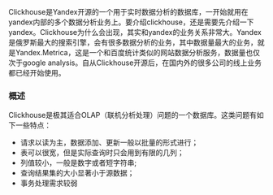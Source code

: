 Clickhouse是Yandex开源的一个用于实时数据分析的数据库，一开始就用在yandex内部的多个数据分析业务上。要介绍clickhouse，还是需要先介绍一下yandex。Clickhouse为什么会出现，其实和yandex的业务关系非常大。Yandex是俄罗斯最大的搜索引擎，会有很多数据分析的业务，其中数据量最大的业务，就是Yandex.Metrica，这是一个和百度统计类似的网站数据分析服务，数据量也仅次于google analysis。自从Clickhouse开源后，在国内外的很多公司的线上业务都已经开始使用。

### 概述

Clickhouse是极其适合OLAP（联机分析处理）问题的一个数据库。这类问题有如下一些特点：

- 请求以读为主，数据添加、更新一般以批量的形式进行；
- 表可以很宽，但是实际查询时只会用到有限的几列；
- 列值较小，一般是数字或者短字符串;
- 查询结果集的大小显著小于源数据；
- 事务处理需求较弱
